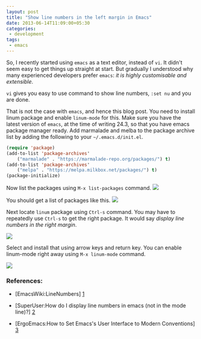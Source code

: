```yaml
---
layout: post
title: "Show line numbers in the left margin in Emacs"
date: 2013-06-14T11:09:00+05:30
categories:
 - development
tags:
 - emacs
---
```

So, I recently started using `emacs` as a text editor, instead of `vi`. It didn't seem easy to get things up straight at start. But gradually I understood why many experienced developers prefer `emacs`: <em> it is highly customisable and extensible</em>.

`vi` gives you easy to use command to show line numbers, `:set nu` and you are done.

That is not the case with `emacs`, and hence this blog post. You need to install linum package and enable `linum-mode` for this.
Make sure you have the latest version of `emacs`, at the time of writing 24.3,
so that you have emacs package manager ready. Add marmalade and melba to the package
archive list by adding the following to your `~/.emacs.d/init.el`.

```lisp
(require 'package)
(add-to-list 'package-archives'
    ("marmalade" . "https://marmalade-repo.org/packages/") t)
(add-to-list 'package-archives'
    ("melpa" . "https://melpa.milkbox.net/packages/") t)
(package-initialize)
```

Now list the packages using `M-x list-packages` command.
![](https://3.bp.blogspot.com/-C9vwda5ezn4/UbquDn_xIgI/AAAAAAAAEB8/xJ9Oludx5EA/s1600/Screen+Shot+2013-06-14+at+11.12.30+AM.png)

You should get a list of packages like this.
![](https://2.bp.blogspot.com/--vuorjxpGOg/UbqupLSrq3I/AAAAAAAAECE/lGaKi8lnvFY/s1600/Screen+Shot+2013-06-14+at+11.16.41+AM.png)

Next locate `linum` package using `Ctrl-s` command.
You may have to repeatedly use `Ctrl-s` to get the right package.
It would say <em>display line numbers in the right margin</em>.

![](https://1.bp.blogspot.com/-_4b9KgqIPI8/Ubqxfmw1-CI/AAAAAAAAECU/0UogSTSbDvk/s1600/Screen+Shot+2013-06-14+at+11.28.13+AM.png)

Select and install that using arrow keys and return key.
You can enable linum-mode right away using `M-x linum-mode` command.

![](https://1.bp.blogspot.com/-a9FUTdLh8DM/Ubq3O7P_R8I/AAAAAAAAECk/6PU8WgocLVE/s1600/Screen+Shot+2013-06-14+at+11.54.24+AM.png)

### References:
* [EmacsWiki:LineNumbers] [1]
* [SuperUser:How do I display line numbers in emacs (not in the mode line)?] [2]
* [ErgoEmacs:How to Set Emacs's User Interface to Modern Conventions] [3]

  [1]: https://goo.gl/DlqUI        "EmacsWiki:LineNumbers"
  [2]: https://goo.gl/VhUc7  "How do I display line numbers in emacs"
  [3]: https://goo.gl/w8Tqn    "How to Set Emacs's User Interface to Modern Conventions"
